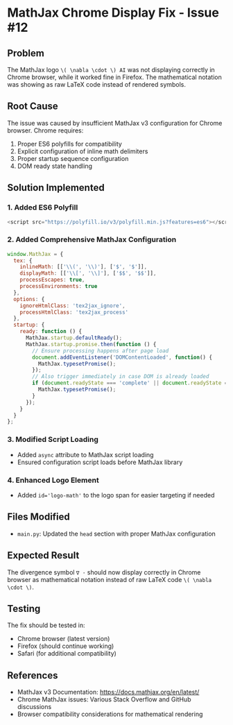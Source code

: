 # MathJax Chrome Display Fix - Issue #12

## Problem
The MathJax logo `\( \nabla \cdot \) AI` was not displaying correctly in Chrome browser, while it worked fine in Firefox. The mathematical notation was showing as raw LaTeX code instead of rendered symbols.

## Root Cause
The issue was caused by insufficient MathJax v3 configuration for Chrome browser. Chrome requires:
1. Proper ES6 polyfills for compatibility
2. Explicit configuration of inline math delimiters
3. Proper startup sequence configuration
4. DOM ready state handling

## Solution Implemented

### 1. Added ES6 Polyfill
```javascript
<script src="https://polyfill.io/v3/polyfill.min.js?features=es6"></script>
```

### 2. Added Comprehensive MathJax Configuration
```javascript
window.MathJax = {
  tex: {
    inlineMath: [['\\(', '\\)'], ['$', '$']],
    displayMath: [['\\[', '\\]'], ['$$', '$$']],
    processEscapes: true,
    processEnvironments: true
  },
  options: {
    ignoreHtmlClass: 'tex2jax_ignore',
    processHtmlClass: 'tex2jax_process'
  },
  startup: {
    ready: function () {
      MathJax.startup.defaultReady();
      MathJax.startup.promise.then(function () {
        // Ensure processing happens after page load
        document.addEventListener('DOMContentLoaded', function() {
          MathJax.typesetPromise();
        });
        // Also trigger immediately in case DOM is already loaded
        if (document.readyState === 'complete' || document.readyState === 'interactive') {
          MathJax.typesetPromise();
        }
      });
    }
  }
};
```

### 3. Modified Script Loading
- Added `async` attribute to MathJax script loading
- Ensured configuration script loads before MathJax library

### 4. Enhanced Logo Element
- Added `id='logo-math'` to the logo span for easier targeting if needed

## Files Modified
- `main.py`: Updated the `head` section with proper MathJax configuration

## Expected Result
The divergence symbol `∇ ·` should now display correctly in Chrome browser as mathematical notation instead of raw LaTeX code `\( \nabla \cdot \)`.

## Testing
The fix should be tested in:
- Chrome browser (latest version)
- Firefox (should continue working)
- Safari (for additional compatibility)

## References
- MathJax v3 Documentation: https://docs.mathjax.org/en/latest/
- Chrome MathJax issues: Various Stack Overflow and GitHub discussions
- Browser compatibility considerations for mathematical rendering